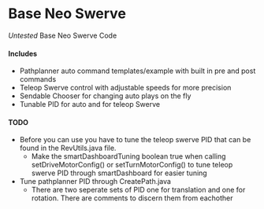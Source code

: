 # Base Neo Swerve

*Untested* Base Neo Swerve Code

#### Includes 
* Pathplanner auto command templates/example with built in pre and post commands
* Teleop Swerve control with adjustable speeds for more precision
* Sendable Chooser for changing auto plays on the fly
* Tunable PID for auto and for teleop Swerve

#### TODO
* Before you can use you have to tune the teleop swerve PID that can be found in the RevUtils.java file.
    * Make the smartDashboardTuning boolean true when calling setDriveMotorConfig() or     setTurnMotorConfig() to tune teleop swerve PID through smartDashboard for easier tuning
* Tune pathplanner PID through CreatePath.java
    * There are two seperate sets of PID one for translation and one for rotation. There are comments to discern them from eachother
